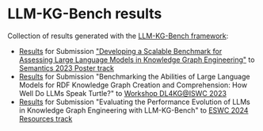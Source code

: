 # LLM-KG-Bench results

Collection of results generated with the [LLM-KG-Bench framework](https://github.com/AKSW/LLM-KG-Bench):

* [Results](2023-SEMANTICS_LLM-KGE-Bench-Results) for Submission ["Developing a Scalable Benchmark for Assessing Large Language Models in Knowledge Graph Engineering"](https://doi.org/10.48550/arXiv.2308.16622) to [Semantics 2023 Poster track](https://2023-eu.semantics.cc/page/accepted_posters)
* [Results](2023-DL4KG_Automated-Tests-with-LLM-KGE-Bench) for Submission "Benchmarking the Abilities of Large Language Models for RDF Knowledge Graph Creation and Comprehension: How Well Do LLMs Speak Turtle?" to [Workshop DL4KG@ISWC 2023](https://alammehwish.github.io/dl4kg2023/)
* [Results](2024-ESWC_LLM-Evo-2023) for Submission "Evaluating the Performance Evolution of LLMs in Knowledge Graph Engineering with LLM-KG-Bench" to [ESWC 2024 Resources track](https://2024.eswc-conferences.org/call-for-papers-resources-track/)


